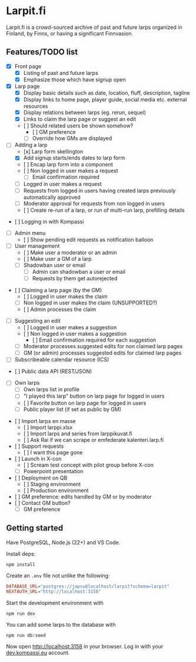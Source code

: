 # Larpit.fi

Larpit.fi is a crowd-sourced archive of past and future larps organized in Finland, by Finns, or having a significant Finnvasion.

## Features/TODO list

- [x] Front page
  - [x] Listing of past and future larps
  - [x] Emphasize those which have signup open
- [x] Larp page
  - [x] Display basic details such as date, location, fluff, description, tagline
  - [x] Display links to home page, player guide, social media etc. external resources
  - [x] Display relations between larps (eg. rerun, sequel)
  - [x] Links to claim the larp page or suggest an edit
  - [ ] Should related users be shown somehow?
    - [ ] GM preference
    - [ ] Override how GMs are displayed
- [ ] Adding a larp
  - [x] Larp form skellington
  - [x] Add signup starts/ends dates to larp form
  - [ ] Encap larp form into a component
  - [ ] Non logged in user makes a request
    - [ ] Email confirmation required
  - [ ] Logged in user makes a request
  - [ ] Requests from logged in users having created larps previously automatically approved
  - [ ] Moderator approval for requests from non logged in users
  - [ ] Create re-run of a larp, or run of multi-run larp, prefilling details
- [ ] Logging in with Kompassi
- [ ] Admin menu
  - [ ] Show pending edit requests as notification balloon
- [ ] User management
  - [ ] Make user a moderator or an admin
  - [ ] Make user a GM of a larp
  - [ ] Shadowban user or email
    - [ ] Admin can shadowban a user or email
    - [ ] Requests by them get autorejected
- [ ] Claiming a larp page (by the GM)
  - [ ] Logged in user makes the claim
  - [ ] Non logged in user makes the claim (UNSUPPORTED?)
  - [ ] Admin processes the claim
- [ ] Suggesting an edit
  - [ ] Logged in user makes a suggestion
  - [ ] Non logged in user makes a suggestion
    - [ ] Email confirmation required for each suggestion
  - [ ] Moderator processes suggested edits for non claimed larp pages
  - [ ] GM (or admin) processes suggested edits for claimed larp pages
- [ ] Subscribeable calendar resource (ICS)
- [ ] Public data API (REST/JSON)
- [ ] Own larps
  - [ ] Own larps list in profile
  - [ ] "I played this larp" button on larp page for logged in users
  - [ ] Favorite button on larp page for logged in users
  - [ ] Public player list (if set as public by GM)
- [ ] Import larps en masse
  - [ ] Import larppi.xlsx
  - [ ] Import larps and series from larppikuvat.fi
  - [ ] Ask Rai if we can scrape or emfederate kalenteri.larp.fi
- [ ] Support requests
  - [ ] I want this page gone
- [ ] Launch in X-con
  - [ ] Scream test concept with pilot group before X-con
  - [ ] Powerpoint presentation
- [ ] Deployment on QB
  - [ ] Staging environment
  - [ ] Production environment
- [ ] GM preference: edits handled by GM or by moderator
- [ ] Contact GM button?
  - [ ] GM preference

## Getting started

Have PostgreSQL, Node.js (22+) and VS Code.

Install deps:

```
npm install
```

Create an `.env` file not unlike the following:

```ini
DATABASE_URL="postgres://japsu@localhost/larpit?schema=larpit"
NEXTAUTH_URL="http://localhost:3158"
```

Start the development environment with

```
npm run dev
```

You can add some larps to the database with

```
npm run db:seed
```

Now open <http://localhost:3158> in your browser. Log in with your [dev.kompassi.eu](https://dev.kompassi.eu) account.
